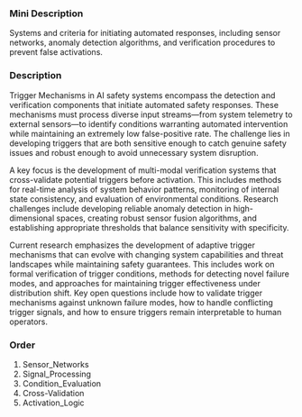 ### Mini Description

Systems and criteria for initiating automated responses, including sensor networks, anomaly detection algorithms, and verification procedures to prevent false activations.

### Description

Trigger Mechanisms in AI safety systems encompass the detection and verification components that initiate automated safety responses. These mechanisms must process diverse input streams—from system telemetry to external sensors—to identify conditions warranting automated intervention while maintaining an extremely low false-positive rate. The challenge lies in developing triggers that are both sensitive enough to catch genuine safety issues and robust enough to avoid unnecessary system disruption.

A key focus is the development of multi-modal verification systems that cross-validate potential triggers before activation. This includes methods for real-time analysis of system behavior patterns, monitoring of internal state consistency, and evaluation of environmental conditions. Research challenges include developing reliable anomaly detection in high-dimensional spaces, creating robust sensor fusion algorithms, and establishing appropriate thresholds that balance sensitivity with specificity.

Current research emphasizes the development of adaptive trigger mechanisms that can evolve with changing system capabilities and threat landscapes while maintaining safety guarantees. This includes work on formal verification of trigger conditions, methods for detecting novel failure modes, and approaches for maintaining trigger effectiveness under distribution shift. Key open questions include how to validate trigger mechanisms against unknown failure modes, how to handle conflicting trigger signals, and how to ensure triggers remain interpretable to human operators.

### Order

1. Sensor_Networks
2. Signal_Processing
3. Condition_Evaluation
4. Cross-Validation
5. Activation_Logic

